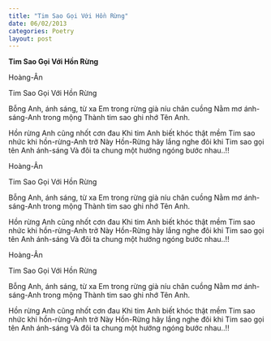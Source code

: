 ```yaml
---
title: "Tim Sao Gọi Với Hồn Rừng"
date: 06/02/2013
categories: Poetry
layout: post
---
```


**Tim Sao Gọi Với Hồn Rừng**

Hoàng-Ân

Tim Sao Gọi Với Hồn Rừng


Bỗng Anh, ánh sáng, từ xa
Em trong rừng già níu chân cuồng
Nằm mơ ánh-sáng-Anh trong mộng
Thành tim sao ghi nhớ Tên Anh.

Hồn rừng Anh cũng nhốt cơn đau
Khi tim Anh biết khóc thật mềm
Tim sao nhức khi hồn-rừng-Anh trở
Này Hồn-Rừng hãy lắng nghe đôi khi
Tim sao gọi tên Anh ánh-sáng
Và đôi ta chung một hướng
ngóng bước nhau..!!

Hoàng-Ân

Tim Sao Gọi Với Hồn Rừng


Bỗng Anh, ánh sáng, từ xa
Em trong rừng già níu chân cuồng
Nằm mơ ánh-sáng-Anh trong mộng
Thành tim sao ghi nhớ Tên Anh.

Hồn rừng Anh cũng nhốt cơn đau
Khi tim Anh biết khóc thật mềm
Tim sao nhức khi hồn-rừng-Anh trở
Này Hồn-Rừng hãy lắng nghe đôi khi
Tim sao gọi tên Anh ánh-sáng
Và đôi ta chung một hướng
ngóng bước nhau..!!

Hoàng-Ân

Tim Sao Gọi Với Hồn Rừng


Bỗng Anh, ánh sáng, từ xa
Em trong rừng già níu chân cuồng
Nằm mơ ánh-sáng-Anh trong mộng
Thành tim sao ghi nhớ Tên Anh.

Hồn rừng Anh cũng nhốt cơn đau
Khi tim Anh biết khóc thật mềm
Tim sao nhức khi hồn-rừng-Anh trở
Này Hồn-Rừng hãy lắng nghe đôi khi
Tim sao gọi tên Anh ánh-sáng
Và đôi ta chung một hướng
ngóng bước nhau..!!
